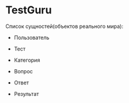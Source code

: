 # TestGuru

Список сущностей(объектов реального мира):
* Пользователь

* Тест

* Категория

* Вопрос

* Ответ

* Результат

